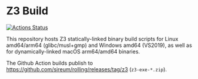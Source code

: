 # Z3 Build

[![Actions Status](https://github.com/sireum/z3-build/workflows/Build/badge.svg)](https://github.com/sireum/z3-build/actions/workflows/Build.yml) 

This repository hosts Z3 statically-linked binary build scripts for Linux amd64/arm64 (glibc/musl+gmp) and Windows amd64 (VS2019), as well as for dynamically-linked macOS arm64/amd64 binaries.

The Github Action builds publish to https://github.com/sireum/rolling/releases/tag/z3 (`z3-exe-*.zip`).
